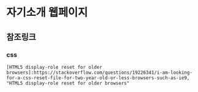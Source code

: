 # 자기소개 웹페이지

## 참조링크

### css

    [HTML5 display-role reset for older browsers]:https://stackoverflow.com/questions/19226341/i-am-looking-for-a-css-reset-file-for-two-year-old-or-less-browsers-such-as-ie9, "HTML5 display-role reset for older browsers"
